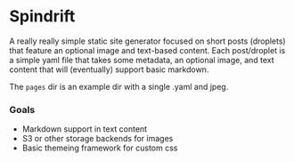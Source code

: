 # Spindrift

A really really simple static site generator focused on short posts (droplets) that feature an optional image and
text-based content. Each post/droplet is a simple yaml file that takes some metadata, an optional image, and text content that will (eventually) support basic markdown.

The `pages` dir is an example dir with a single .yaml and jpeg.

### Goals

- Markdown support in text content
- S3 or other storage backends for images
- Basic themeing framework for custom css
